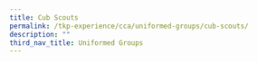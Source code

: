 ```yaml
---
title: Cub Scouts
permalink: /tkp-experience/cca/uniformed-groups/cub-scouts/
description: ""
third_nav_title: Uniformed Groups
---
```

